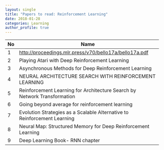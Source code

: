 ```yaml
---
layout: single
title: "Papers to read: Reinforcement Learning"
date: 2018-01-28
categories: Learning
author_profile: true
---
```


| No | Name																			|
| -- | ---------------------------------------------------------------------------- |
| 1	 | http://proceedings.mlr.press/v70/bello17a/bello17a.pdf	  					|
| 2	 | Playing Atari with Deep Reinforcement Learning	 							|
| 3	 | Asynchronous Methods for Deep Reinforcement Learning	 						|
| 4	 | NEURAL ARCHITECTURE SEARCH WITH REINFORCEMENT LEARNING	 					|
| 5	 | Reinforcement Learning for Architecture Search by Network Transformation	 	|
| 6	 | Going beyond average for reinforcement learning	 							|
| 7	 | Evolution Strategies as a Scalable Alternative to Reinforcement Learning	 	|
| 8	 | Neural Map: Structured Memory for Deep Reinforcement Learning				|
| 9  | Deep Learning Book- RNN chapter												|
